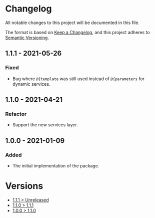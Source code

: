# Changelog
All notable changes to this project will be documented in this file.

The format is based on [Keep a Changelog](https://keepachangelog.com/en/1.0.0/),
and this project adheres to [Semantic Versioning](https://semver.org/spec/v2.0.0.html).

## 1.1.1 - 2021-05-26
### Fixed
- Bug where `@{template` was still used instead of `@{parameters` for dynamic services.

## 1.1.0 - 2021-04-21
### Refactor
- Support the new services layer.

## 1.0.0 - 2021-01-09
### Added
- The initial implementation of the package.

# Versions
- [1.1.1 > Unreleased](https://github.com/ulrack/orm-extension/compare/1.1.0...HEAD)
- [1.1.0 > 1.1.1](https://github.com/ulrack/orm-extension/compare/1.1.0...1.1.1)
- [1.0.0 > 1.1.0](https://github.com/ulrack/orm-extension/compare/1.0.0...1.1.0)
